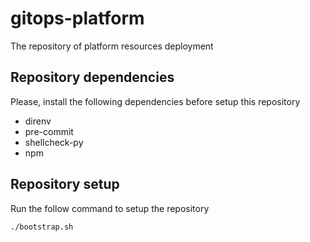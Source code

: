 # gitops-platform
The repository of platform resources deployment

## Repository dependencies
Please, install the following dependencies before setup this repository

* direnv
* pre-commit
* shellcheck-py
* npm

## Repository setup
Run the follow command to setup the repository

```
./bootstrap.sh
```
